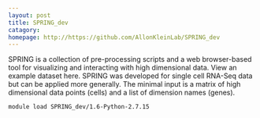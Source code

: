 ```yaml
---
layout: post
title: SPRING_dev
catagory:  
homepage: http://https://github.com/AllonKleinLab/SPRING_dev
---
```

SPRING is a collection of pre-processing scripts and a web browser-based tool for visualizing and interacting with high dimensional data. View an example dataset here. SPRING was developed for single cell RNA-Seq data but can be applied more generally. The minimal input is a matrix of high dimensional data points (cells) and a list of dimension names (genes).
```
module load SPRING_dev/1.6-Python-2.7.15
```
